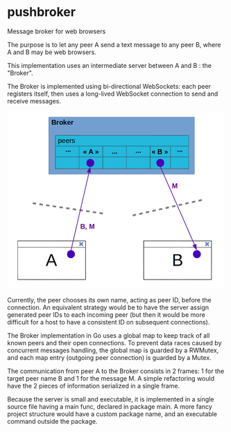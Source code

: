 # pushbroker
Message broker for web browsers

The purpose is to let any peer A send a text message to any peer B, where A and B may be web browsers.

This implementation uses an intermediate server between A and B : the "Broker".

The Broker is implemented using bi-directional WebSockets: each peer registers itself, then uses a long-lived WebSocket connection to send and receive messages.

![Broker](/broker-illustration.png)

Currently, the peer chooses its own name, acting as peer ID, before the connection. An equivalent strategy would be to have the server assign generated peer IDs to each incoming peer (but then it would be more difficult for a host to have a consistent ID on subsequent connections).

The Broker implementation in Go uses a global map to keep track of all known peers and their open connections. To prevent data races caused by concurrent messages handling, the global map is guarded by a RWMutex, and each map entry (outgoing peer connection) is guarded by a Mutex.

The communication from peer A to the Broker consists in 2 frames: 1 for the target peer name B and 1 for the message M. A simple refactoring would have the 2 pieces of information serialized in a single frame.

Because the server is small and executable, it is implemented in a single source file having a main func, declared in package main. A more fancy project structure would have a custom package name, and an executable command outside the package.